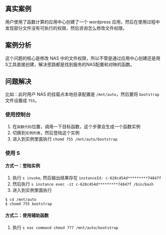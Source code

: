 ## 真实案例

用户使用了函数计算的应用中心创建了一个 wordpress 应用，然后在使用过程中发现部分文件没有可执行的权限，然后咨询怎么修改文件权限。

## 案例分析

这个问题的核心是修改 NAS 中的文件权限，所以不管是通过应用中心创建还是用S工具直接创建，解决思路都是找到服务的NAS配置和对映的函数。

## 问题解决

比如：此时用户 NAS 的挂载点本地目录配置是 `/mnt/auto`，然后要将 `bootstrap` 文件设置成 `755`。

### 使用控制台

1. 在`函数代码`位置，调用一下目标函数，这个步骤会生成一个函数实例
2. 切换到`实例列表`，然后登陆这个实例
3. 进入到实例里面执行 `chomd 755 /mnt/auto/bootstrap`

### 使用 S

#### 方式一：登陆实例

1. 执行 `s invoke`, 然后输出结果存在 `instanceId: c-628c454d*********74847f`
2. 然后执行 `s instance exec -it c-628c454d*********74847f /bin/bash`
3. 进入到实例里面执行
````
$ cd /mnt/auto
$ chomd 755 bootstrap
````

#### 方式二：使用辅助函数

1. 执行 `s nas command chmod 777 /mnt/auto/bootstrap`
